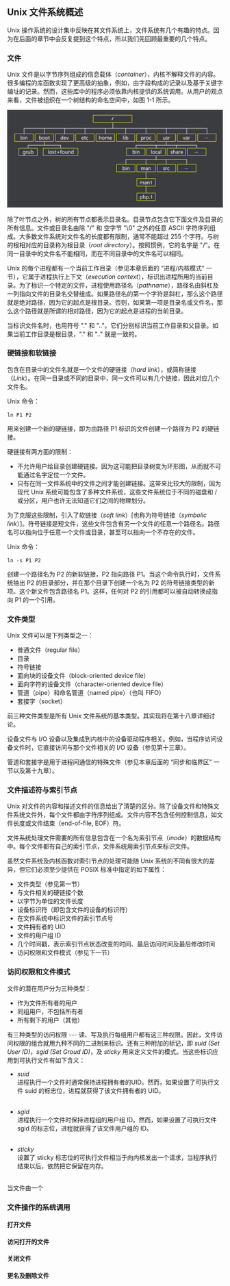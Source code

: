 ## Unix 文件系统概述

Unix 操作系统的设计集中反映在其文件系统上，文件系统有几个有趣的特点。因为在后面的章节中会反复提到这个特点，所以我们先回顾最重要的几个特点。

### 文件

Unix 文件是以字节序列组成的信息载体（*container*），内核不解释文件的内容。很多编程的库函数实现了更高级的抽象，例如，由字段构成的记录以及基于关键字编址的记录。然而，这些库中的程序必须依靠内核提供的系统调用。从用户的观点来看，文件被组织在一个树结构的命名空间中，如图 1-1 所示。

![图 1-1：目标树示例](static/directory_tree.jpg)

除了叶节点之外，树的所有节点都表示目录名。目录节点包含它下面文件及目录的所有信息。文件或目录名由除 "/" 和 空字节 "\0" 之外的任意 ASCII 字符序列组成。大多数文件系统对文件名的长度都有限制，通常不能超过 255 个字符。与树的根相对应的目录称为根目录（*root directory*）。按照惯例，它的名字是 "/"。在同一目录中的文件名不能相同，而在不同目录中的文件名可以相同。

Unix 的每个进程都有一个当前工作目录（参见本章后面的 “进程/内核模式” 一节），它属于进程执行上下文（*execution context*），标识出进程所用的当前目录。为了标识一个特定的文件，进程使用路径名（*pathname*），路径名由斜杠及一列指向文件的目录名交替组成。如果路径名的第一个字符是斜杠，那么这个路径就是绝对路径，因为它的起点是根目录。否则，如果第一项是目录名或文件名，那么这个路径就是所谓的相对路径，因为它的起点是进程的当前目录。

当标识文件名时，也用符号 "." 和 ".."。它们分别标识当前工作目录和父目录。如果当前工作目录是根目录，"." 和 ".." 就是一致的。

### 硬链接和软链接

包含在目录中的文件名就是一个文件的硬链接（*hard link*），或简称链接（*Link*）。在同一目录或不同的目录中，同一文件可以有几个链接，因此对应几个文件名。

Unix 命令：
```
ln P1 P2
```

用来创建一个新的硬链接，即为由路径 P1 标识的文件创建一个路径为 P2 的硬链接。

硬链接有两方面的限制：
- 不允许用户给目录创建硬链接。因为这可能把目录树变为环形图，从而就不可能通过名字定位一个文件。
- 只有在同一文件系统中的文件之间才能创建链接。这带来比较大的限制，因为现代 Unix 系统可能包含了多种文件系统，这些文件系统位于不同的磁盘和 / 或分区，用户也许无法知道它们之间的物理划分。

为了克服这些限制，引入了软链接（*soft link*）[也称为符号链接（*symbolic link*）]。符号链接是短文件，这些文件包含有另一个文件的任意一个路径名。路径名可以指向位于任意一个文件或目录，甚至可以指向一个不存在的文件。

Unix 命令：
```
ln -s P1 P2
```

创建一个路径名为 P2 的新软链接，P2 指向路径 P1。当这个命令执行时，文件系统抽出 P2 的目录部分，并在那个目录下创建一个名为 P2 的符号链接类型的新项。这个新文件包含路径名 P1。这样，任何对 P2 的引用都可以被自动转换成指向 P1 的一个引用。

### 文件类型

Unix 文件可以是下列类型之一：
- 普通文件（regular file）
- 目录
- 符号链接
- 面向块的设备文件（block-oriented device file）
- 面向字符的设备文件（character-oriented device file）
- 管道（pipe）和命名管道（named pipe）（也叫 FIFO）
- 套接字（socket）

前三种文件类型是所有 Unix 文件系统的基本类型。其实现将在第十八章详细讨论。

设备文件与 I/O 设备以及集成到内核中的设备驱动程序相关。例如，当程序访问设备文件时，它直接访问与那个文件相关的 I/O 设备（参见第十三章）。

管道和套接字是用于进程间通信的特殊文件（参见本章后面的 “同步和临界区” 一节以及第十九章）。

### 文件描述符与索引节点

Unix 对文件的内容和描述文件的信息给出了清楚的区分。除了设备文件和特殊文件系统文件外，每个文件都由字符序列组成。文件内容不包含任何控制信息，如文件长度或文件结束（end-of-file, EOF）符。

文件系统处理文件需要的所有信息包含在一个名为索引节点（*inode*）的数据结构中。每个文件都有自己的索引节点，文件系统用索引节点来标识文件。

虽然文件系统及内核函数对索引节点的处理可能随 Unix 系统的不同有很大的差异，但它们必须至少提供在 POSIX 标准中指定的如下属性：
- 文件类型（参见第一节）
- 与文件相关的硬链接个数
- 以字节为单位的文件长度
- 设备标识符（即包含文件的设备的标识符）
- 在文件系统中标识文件的索引节点号
- 文件拥有者的 UID
- 文件的用户组 ID
- 几个时间戳，表示索引节点状态改变的时间、最后访问时间及最后修改时间
- 访问权限和文件模式（参见下一节）

### 访问权限和文件模式

文件的潜在用户分为三种类型：
- 作为文件所有者的用户
- 同组用户，不包括所有者
- 所有剩下的用户（其他）

有三种类型的访问权限 --- 读、写及执行每组用户都有这三种权限。因此，文件访问权限的组合就用九种不同的二进制来标识。还有三种附加的标记，即 *suid (Set User ID)*，*sgid (Set Groud ID)*，及 *sticky* 用来定义文件的模式。当这些标识应用到可执行文件有如下含义：

* *suid*  
进程执行一个文件时通常保持进程拥有者的UID。然而，如果设置了可执行文件 suid 的标志位，进程就获得了该文件拥有者的 UID。  
&emsp;  

* *sgid*  
进程执行一个文件时保持进程组的用户组 ID。然而，如果设置了可执行文件 sgid 的标志位，进程就获得了该文件用户组的 ID。  
&emsp;  

* *sticky*  
设置了 sticky 标志位的可执行文件相当于向内核发出一个请求，当程序执行结束以后，依然把它保留在内存。  
&emsp;  

当文件由一个                                             

### 文件操作的系统调用

#### 打开文件

#### 访问打开的文件

#### 关闭文件

#### 更名及删除文件
